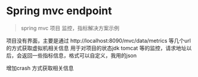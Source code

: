 # Spring mvc endpoint
> spring mvc 项目 监控，指标解决方案示例

项目没有界面，主要是通过 http://localhost:8090/mvc/data/metrics 等几个url 的方式获取虚拟机相关信息
用于对项目的状态jdk tomcat 等的监控，请求地址以后，会返回一些指标信息，格式可以自定义，我用的json

增加crash 方式获取相关信息